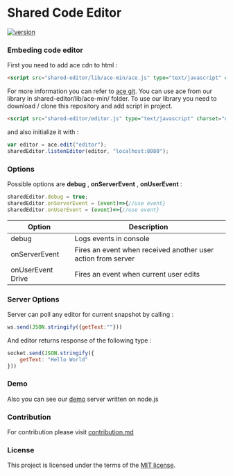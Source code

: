 # Shared Code Editor
[![version](https://img.shields.io/badge/version-1.0.0-green.svg)](https://semver.org)
### Embeding code editor
First you need to add ace cdn to html :
```html
<script src="shared-editor/lib/ace-min/ace.js" type="text/javascript" charset="utf-8"></script>
```
For more information you can refer to [ace git](https://github.com/ajaxorg/ace).
You can use ace from our library in shared-editor/lib/ace-min/ folder.
To use our library you need to download / clone this repository and add script in project.
```html
<script src="shared-editor/editor.js" type="text/javascript" charset="utf-8"></script>
```
and also initialize it with :
```javascript
var editor = ace.edit("editor");
sharedEditor.listenEditor(editor, "localhost:8080");
```

### Options
Possible options are **debug** , **onServerEvent** , **onUserEvent** :
```javascript
sharedEditor.debug = true;
sharedEditor.onServerEvent = (event)=>{//use event}
sharedEditor.onUserEvent = (event)=>{//use event}
```
| Option | Description |
| ------ | ------ |
| debug | Logs events in console|
| onServerEvent | Fires an event when received another user action from server |
| onUserEvent Drive | Fires an event when current user edits|

### Server Options 
Server can poll any editor for current snapshot by calling : 
```javascript
ws.send(JSON.stringify({getText:""}))
```
And editor returns response of the following type :
```javascript
socket.send(JSON.stringify({
    getText: "Hello World"
}))
```
### Demo
Also you can see our [demo](https://github.com/iSharedCodeEditor/shared-code-editor/tree/master/demo) server written on node.js

### Contribution
For contribution please visit  [contribution.md](https://github.com/iSharedCodeEditor/shared-code-editor/tree/master/demo)

### License
This project is licensed under the terms of the [MIT license](https://github.com/iSharedCodeEditor/shared-code-editor/blob/master/LICENSE).


